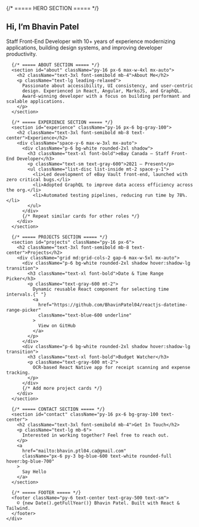 <div className="font-sans bg-gray-50 text-gray-900">
      {/* ===== HERO SECTION ===== */}
      <section className="min-h-screen flex flex-col items-center justify-center text-center px-6">
        <h1 className="text-4xl md:text-6xl font-bold mb-4">
          Hi, I’m <span className="text-blue-600">Bhavin Patel</span>
        </h1>
        <p className="text-lg md:text-xl max-w-2xl mb-6">
          Staff Front-End Developer with 10+ years of experience modernizing
          applications, building design systems, and improving developer
          productivity.
        </p>
        <div className="flex gap-4">
          <a
            href="https://github.com/BhavinPatel04"
            className="p-3 rounded-full bg-gray-200 hover:bg-gray-300"
            aria-label="GitHub"
          >
            <Github className="w-6 h-6" />
          </a>
          <a
            href="https://www.linkedin.com/in/bhavinpatel04"
            className="p-3 rounded-full bg-gray-200 hover:bg-gray-300"
            aria-label="LinkedIn"
          >
            <Linkedin className="w-6 h-6" />
          </a>
        </div>
      </section>

      {/* ===== ABOUT SECTION ===== */}
      <section id="about" className="py-16 px-6 max-w-4xl mx-auto">
        <h2 className="text-3xl font-semibold mb-4">About Me</h2>
        <p className="text-lg leading-relaxed">
          Passionate about accessibility, UI consistency, and user-centric
          design. Experienced in React, Angular, MarkoJS, and GraphQL. 
          Award-winning developer with a focus on building performant and scalable applications.
        </p>
      </section>

      {/* ===== EXPERIENCE SECTION ===== */}
      <section id="experience" className="py-16 px-6 bg-gray-100">
        <h2 className="text-3xl font-semibold mb-8 text-center">Experience</h2>
        <div className="space-y-6 max-w-3xl mx-auto">
          <div className="p-6 bg-white rounded-2xl shadow">
            <h3 className="text-xl font-bold">eBay Canada – Staff Front-End Developer</h3>
            <p className="text-sm text-gray-600">2021 – Present</p>
            <ul className="list-disc list-inside mt-2 space-y-1">
              <li>Led development of eBay Vault front-end, launched with zero critical bugs.</li>
              <li>Adopted GraphQL to improve data access efficiency across the org.</li>
              <li>Automated testing pipelines, reducing run time by 78%.</li>
            </ul>
          </div>
          {/* Repeat similar cards for other roles */}
        </div>
      </section>

      {/* ===== PROJECTS SECTION ===== */}
      <section id="projects" className="py-16 px-6">
        <h2 className="text-3xl font-semibold mb-8 text-center">Projects</h2>
        <div className="grid md:grid-cols-2 gap-6 max-w-5xl mx-auto">
          <div className="p-6 bg-white rounded-2xl shadow hover:shadow-lg transition">
            <h3 className="text-xl font-bold">Date & Time Range Picker</h3>
            <p className="text-gray-600 mt-2">
              Dynamic reusable React component for selecting time intervals.{" "}
              <a
                href="https://github.com/BhavinPatel04/reactjs-datetime-range-picker"
                className="text-blue-600 underline"
              >
                View on GitHub
              </a>
            </p>
          </div>
          <div className="p-6 bg-white rounded-2xl shadow hover:shadow-lg transition">
            <h3 className="text-xl font-bold">Budget Watcher</h3>
            <p className="text-gray-600 mt-2">
              OCR-based React Native app for receipt scanning and expense tracking.
            </p>
          </div>
          {/* Add more project cards */}
        </div>
      </section>

      {/* ===== CONTACT SECTION ===== */}
      <section id="contact" className="py-16 px-6 bg-gray-100 text-center">
        <h2 className="text-3xl font-semibold mb-4">Get In Touch</h2>
        <p className="text-lg mb-6">
          Interested in working together? Feel free to reach out.
        </p>
        <a
          href="mailto:bhavin.ptl04.ca@gmail.com"
          className="px-6 py-3 bg-blue-600 text-white rounded-full hover:bg-blue-700"
        >
          Say Hello
        </a>
      </section>

      {/* ===== FOOTER ===== */}
      <footer className="py-6 text-center text-gray-500 text-sm">
        © {new Date().getFullYear()} Bhavin Patel. Built with React & Tailwind.
      </footer>
    </div>